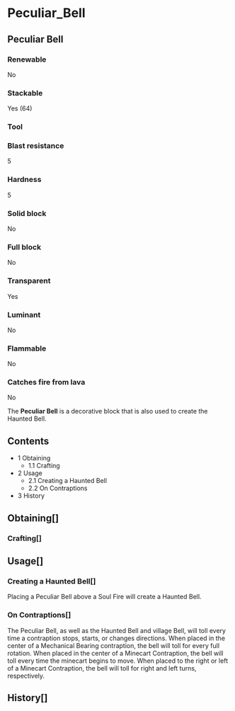# Peculiar_Bell

## Peculiar Bell

### Renewable

No

### Stackable

Yes (64)

### Tool

### Blast resistance

5

### Hardness

5

### Solid block

No

### Full block

No

### Transparent

Yes

### Luminant

No

### Flammable

No

### Catches fire from lava

No

The **Peculiar Bell** is a decorative block that is also used to create the Haunted Bell.

## Contents

- 1 Obtaining
    - 1.1 Crafting
- 2 Usage
    - 2.1 Creating a Haunted Bell
    - 2.2 On Contraptions
- 3 History

## Obtaining[]

### Crafting[]

## Usage[]

### Creating a Haunted Bell[]

Placing a Peculiar Bell above a Soul Fire will create a Haunted Bell.

### On Contraptions[]

The Peculiar Bell, as well as the Haunted Bell and village Bell, will toll every time a contraption stops, starts, or changes directions. When placed in the center of a Mechanical Bearing contraption, the bell will toll for every full rotation. When placed in the center of a Minecart Contraption, the bell will toll every time the minecart begins to move. When placed to the right or left of a Minecart Contraption, the bell will toll for right and left turns, respectively.

## History[]